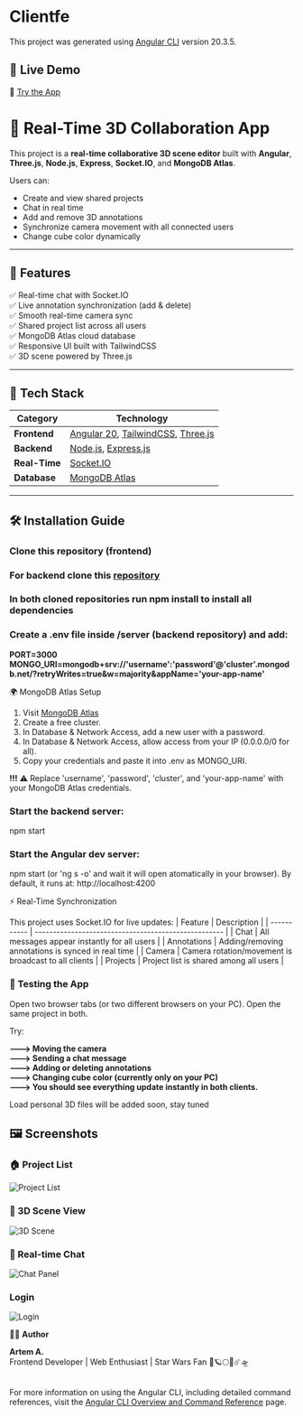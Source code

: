 # Clientfe

This project was generated using [Angular CLI](https://github.com/angular/angular-cli) version 20.3.5.

## 🚀 Live Demo
🔗 [Try the App](https://3d-app-delta.vercel.app/login)

# 🧱 Real-Time 3D Collaboration App

This project is a **real-time collaborative 3D scene editor** built with **Angular**, **Three.js**, **Node.js**, **Express**, **Socket.IO**, and **MongoDB Atlas**.

Users can:
- Create and view shared projects
- Chat in real time
- Add and remove 3D annotations
- Synchronize camera movement with all connected users
- Change cube color dynamically

---

## 🚀 Features

✅ Real-time chat with Socket.IO  
✅ Live annotation synchronization (add & delete)  
✅ Smooth real-time camera sync  
✅ Shared project list across all users  
✅ MongoDB Atlas cloud database  
✅ Responsive UI built with TailwindCSS  
✅ 3D scene powered by Three.js  

---

## 🧩 Tech Stack

| Category   | Technology |
|-------------|-------------|
| **Frontend** | [Angular 20](https://angular.dev/), [TailwindCSS](https://tailwindcss.com/), [Three.js](https://threejs.org/) |
| **Backend**  | [Node.js](https://nodejs.org/), [Express.js](https://expressjs.com/) |
| **Real-Time** | [Socket.IO](https://socket.io/) |
| **Database** | [MongoDB Atlas](https://www.mongodb.com/atlas/database) |


---

## 🛠️ Installation Guide

### Clone this repository (frontend)
### For backend clone this [repository](https://github.com/MarteX20/server-backend-)

### In both cloned repositories run npm install to install all dependencies 

### Create a .env file inside /server (backend repository) and add:
**PORT=3000
MONGO_URI=mongodb+srv://'username':'password'@'cluster'.mongodb.net/?retryWrites=true&w=majority&appName='your-app-name'**

🌍 MongoDB Atlas Setup

1) Visit [MongoDB Atlas](https://www.mongodb.com/products/platform/atlas-database)
2) Create a free cluster.
3) In Database & Network Access, add a new user with a password.
4) In Database & Network Access, allow access from your IP (0.0.0.0/0 for all).
5) Copy your credentials and paste it into .env as MONGO_URI.

**!!!** ⚠️ Replace 'username', 'password', 'cluster', and 'your-app-name' with your MongoDB Atlas credentials.





### Start the backend server:
npm start

### Start the Angular dev server:
npm start (or 'ng s -o' and wait it will open atomatically in your browser). By default, it runs at: http://localhost:4200

⚡ Real-Time Synchronization

This project uses Socket.IO for live updates:
| Feature     | Description                                          |
| ----------- | ---------------------------------------------------- |
| Chat        | All messages appear instantly for all users          |
| Annotations | Adding/removing annotations is synced in real time   |
| Camera      | Camera rotation/movement is broadcast to all clients |
| Projects    | Project list is shared among all users               |


### 🧪 Testing the App
Open two browser tabs (or two different browsers on your PC).
Open the same project in both.

Try:

**---> Moving the camera <br>**
**---> Sending a chat message <br>**
**---> Adding or deleting annotations <br>**
**---> Changing cube color (currently only on your PC) <br>**
**---> You should see everything update instantly in both clients. <br>**

Load personal 3D files will be added soon, stay tuned

## 🖼️ Screenshots

### 🏠 Project List
![Project List](./screenshots/Projects.png)

### 🧱 3D Scene View
![3D Scene](./screenshots/Cube&annotation.png)

### 💬 Real-time Chat
![Chat Panel](./screenshots/Chat.png)

### Login
![Login](./screenshots/Login.png)


🧑‍💻 **Author**

**Artem A.** <br>
Frontend Developer | Web Enthusiast | Star Wars Fan 🚀🪐🌕🌑☄️🛸
<br> <br>

For more information on using the Angular CLI, including detailed command references, visit the [Angular CLI Overview and Command Reference](https://angular.dev/tools/cli) page.

